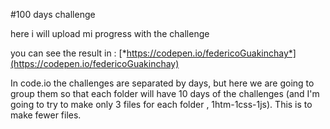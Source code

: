  #100 days  challenge
 
 here i will upload mi progress with the challenge 
 
 you can see the result in : [*https://codepen.io/federicoGuakinchay*](https://codepen.io/federicoGuakinchay)

 
In code.io the challenges are separated by days, but here we are going to group them so that each folder will have 10 days of the challenges (and I'm going to try to make  only 3 files for each folder , 1htm-1css-1js).
This is to make fewer files.
 
